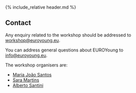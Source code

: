 {% include_relative header.md %}

## Contact

Any enquiry related to the workshop should be addressed to [workshop@euroyoung.eu](mailto:workshop@euroyoung.eu).

You can address general questions about EUROYoung to [info@euroyoung.eu](mailto:info@euroyoung.eu).

The workshop organisers are:

* [Maria João Santos](mailto:mjsantos@inesctec.pt)
* [Sara Martins](mailto:sara.martins@fe.up.pt)
* [Alberto Santini](mailto:alberto@santini.in)